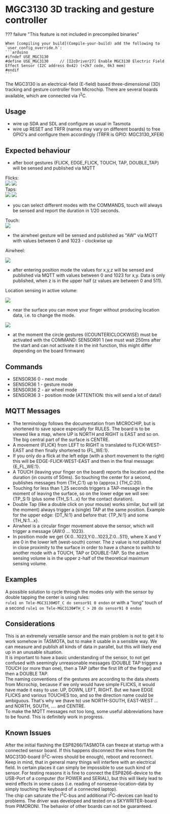 # MGC3130 3D tracking and gesture controller

??? failure "This feature is not included in precompiled binaries"  

    When [compiling your build](Compile-your-build) add the following to `user_config_override.h`:
    ```arduino
    #ifndef USE_MGC3130
    #define USE_MGC3130     // [I2cDriver27] Enable MGC3130 Electric Field Effect Sensor (I2C address 0x42) (+2k7 code, 0k3 mem)
    #endif
    ```

The MGC3130 is an electrical-field (E-field) based three-dimensional (3D) tracking and gesture controller from Microchip. There are several boards available, which are connected via I<sup>2</sup>C. 

## Usage
- wire up SDA and SDL and configure as usual in Tasmota
- wire up RESET and TRFR (names may vary on different boards) to free GPIO's and configure them accordingly (TRFR is GPIO: MGC3130_XFER) 

## Expected behaviour

- after boot gestures (FLICK, EDGE_FLICK, TOUCH, TAP, DOUBLE_TAP) will be sensed and published via MQTT 
  
Flicks:  
![](https://raw.githubusercontent.com/Staars/MGC3130_for_tasmota/master/flick_ew.gif)  ![](https://raw.githubusercontent.com/Staars/MGC3130_for_tasmota/master/edgeflick_w.gif)  
Taps:    
![](https://raw.githubusercontent.com/Staars/MGC3130_for_tasmota/master/tapsouth.gif)  ![](https://raw.githubusercontent.com/Staars/MGC3130_for_tasmota/master/doubletapeast.gif)  

- you can select different modes with the COMMANDS, touch will always be sensed and report the duration in 1/20 seconds.

Touch:   
![](https://raw.githubusercontent.com/Staars/MGC3130_for_tasmota/master/touchnorth.gif  )  

- the airwheel gesture will be sensed and published as "AW" via MQTT with values between 0 and 1023 - clockwise up  

Airwheel:  
  
![](https://raw.githubusercontent.com/Staars/MGC3130_for_tasmota/master/airwheel.gif)  

- after entering position mode the values for x,y,z will be sensed and published via MQTT with values between 0 and 1023 for x,y. Data is only published, when z is in the upper half (z values are between 0 and 511).  
  
Location sensing in active volume:  
  
![](https://raw.githubusercontent.com/Staars/MGC3130_for_tasmota/master/locationactivevolume.gif)  
  
- near the surface you can move your finger without producing location data, i.e. to change the mode.  
  
![](https://raw.githubusercontent.com/Staars/MGC3130_for_tasmota/master/locationinactivevolume.gif)  

- at the moment the circle gestures ((COUNTER)CLOCKWISE) must be activated with the COMMAND: SENSOR91 1 (we must wait 250ms after the start and can not activate it in the init function, this might differ depending on the board firmware)

## Commands
* SENSOR36 0 - next mode
* SENSOR36 1 - gesture mode 
* SENSOR36 2 - air wheel mode
* SENSOR36 3 - position mode (ATTENTION: this will send a lot of data!)

## MQTT Messages
* The terminology follows the documentation from MICROCHIP, but is shortened to save space especially for RULES. The board is to be viewed like a map, where UP is NORTH and RIGHT is EAST and so on. The big central part of the surface is CENTRE.
* A movement (FLICK) from LEFT to RIGHT is translated to FLICK-WEST-EAST and then finally shortened to {FL_WE:1}.  
* If you only do a flick at the left edge (with a short movement to the right) this will be EDGE-FLICK-WEST-EAST and then in the final message: {E_FL_WE:1}. 
* A TOUCH (leaving your finger on the board) reports the location and the duration (in counts of 50ms). So touching the center for a second, publishes messages from {TH_C:1} up to (approx.) {TH_C:20}.  
* Touching for less than 1,25 seconds triggers a TAP-message in the moment of leaving the surface, so on the lower edge we will see: {TP_S:1} (plus some {TH_S:1...x} for the contact duration).  
* Double Tap (like a double click on your mouse) works similar, but will (at the moment) always trigger a (single) TAP at the same position. Example for the upper edge: {DT_N:1} and before that: {TP_N:1} and some {TH_N:1...x}.  
* Airwheel is a circular finger movement above the sensor, which will trigger a message {AW:0 ... 1023}.  
* In position mode we get {X:0...1023,Y:0...1023,Z:0...511}, where X and Y are 0 in the lower left (west-south) corner. The z value is not published  in close proximity to the surface in order to have a chance to switch to another mode with a TOUCH, TAP or DOUBLE-TAP. So the active sensing volume is in the upper z-half of the theoretical maximum sensing volume.  

## Examples  
A possible solution to cycle through the modes only with the sensor by double tapping the center is using rules:  
`rule1 on Tele-MGC3130#DT_C do sensor91 0 endon`
or with a "long" touch of a second
`rule1 on Tele-MGC3130#TH_C > 20 do sensor91 0 endon`

## Considerations
This is an extremely versatile sensor and the main problem is not to get it to work somehow in TASMOTA, but to make it usable in a sensible way. We can measure and publish all kinds of data in parallel, but this will likely end up in an unusable situation.   
It is important to have a basic understanding of the sensor, to not get confused with seemingly unreasonable messages (DOUBLE TAP triggers a TOUCH (or more than one), then a TAP (after the first lift of the finger) and then a DOUBLE TAP.  
The naming conventions of the gestures are according to the data sheets from Microchip, because if we only would have simple FLICKS, it would have made it easy to use: UP, DOWN, LEFT, RIGHT. But we have EDGE FLICKS and various TOUCHES too, and so the direction name could be ambiguous. That's why we (have to) use NORTH-SOUTH, EAST-WEST ... and NORTH, SOUTH, .... and CENTRE.  
To make the MQTT messages not too long, some useful abbreviations have to be found. This is definitely work in progress.

## Known Issues  
After the initial flashing the ESP8266/TASMOTA can freeze at startup with a connected sensor board. If this happens disconnect the wires from the MGC3130-board (I<sup>2</sup>C-wires should be enough), reboot and reconnect.  
Keep in mind, that in general many things will interfere with an electrical field. In certain places it can simply be impossible to use such kind of sensor. For testing reasons it is fine to connect the ESP8266-device to the USB-Port of a computer (for POWER and SERIAL), but this will likely lead to weird effects in some cases (i.e. reading of nonsense-location-data by simply touching the keyboard of a connected laptop).  
The chip can saturate the I<sup>2</sup>C-bus and additional I<sup>2</sup>C-devices can lead to problems. 
The driver was developed and tested on a SKYWRITER-board from PIMORONI. The behavior of other boards can not be guaranteed.
